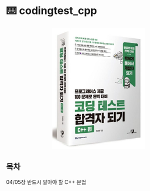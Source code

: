 # ⌨️ codingtest_cpp
<p align="center">
	<img src="./images/bookcover.jpg" alt="bookcover" width="50%" height="50%"/>
</p>

## 목차
04/05장 반드시 알아야 할 C++ 문법
